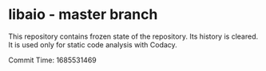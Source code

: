 # libaio - master branch

This repository contains frozen state of the repository.
Its history is cleared. It is used only for static code
analysis with Codacy.

Commit Time: 1685531469